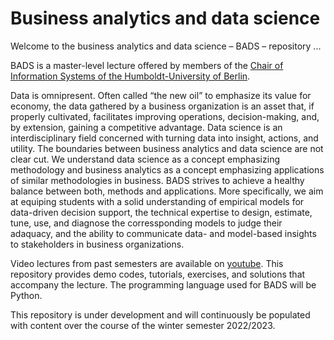 # Business analytics and data science
Welcome to the business analytics and data science – BADS – repository ...

BADS is a master-level lecture offered by members of the [Chair of Information Systems of the Humboldt-University of Berlin](https://www.wiwi.hu-berlin.de/en/Professorships/bwl/wi/standardseite-en?set_language=en). 

Data is omnipresent. Often called “the new oil” to emphasize its value for economy, the data gathered by a business organization is an asset that, if properly cultivated, facilitates improving operations, decision-making, and, by extension, gaining a competitive advantage. Data science is an interdisciplinary field concerned with turning data into insight, actions, and utility. The boundaries between business analytics and data science are not clear cut. We understand data science as a concept emphasizing methodology and business analytics as a concept emphasizing applications of similar methodologies in business. BADS strives to achieve a healthy balance between both, methods and applications. More specifically, we aim at equiping students with a solid understanding of empirical models for data-driven decision support, the technical expertise to design, estimate, tune, use, and diagnose the corressponding models to judge their adaquacy, and the ability to communicate data- and model-based insights to stakeholders in business organizations. 

Video lectures from past semesters are available on [youtube](https://www.youtube.com/playlist?list=PLouxP1LEXV4nqkWpmJno7oHuqK_UgoYHB). This repository provides demo codes, tutorials, exercises, and solutions that accompany the lecture. The programming language used for BADS will be Python.

This repository is under development and will continuously be populated with content over the course of the winter semester 2022/2023.
